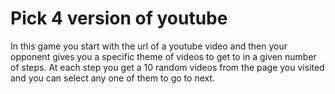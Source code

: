 # Pick 4 version of youtube
In this game you start with the url of a youtube video and then your opponent gives you a specific theme of videos to get to in a given number of steps. At each step you get a 10 random videos from the page you visited and you can select any one of them to go to next.

